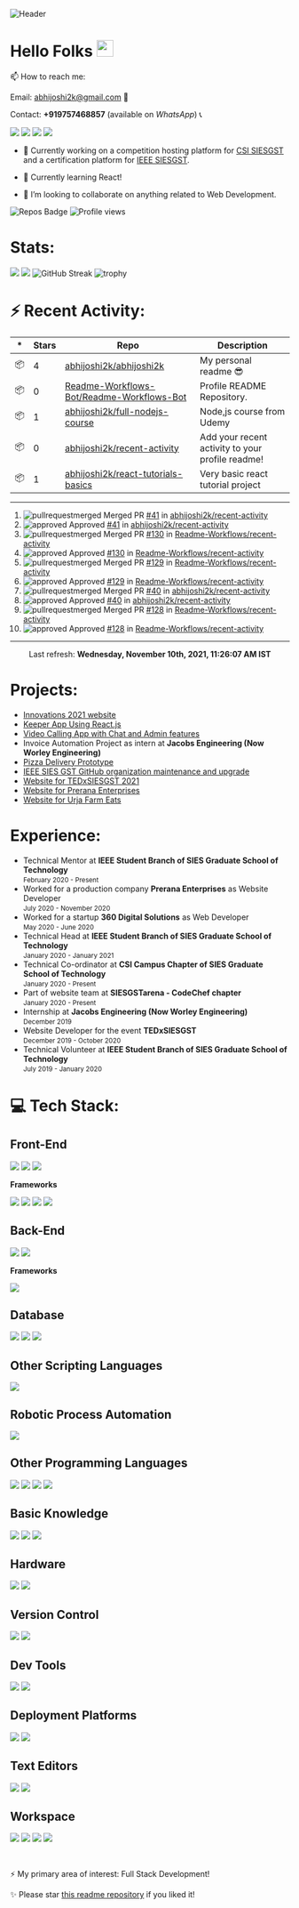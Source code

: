 ![Header](https://raw.githubusercontent.com/abhijoshi2k/abhijoshi2k/master/header.png "Header")

# Hello Folks <img src="https://raw.githubusercontent.com/MartinHeinz/MartinHeinz/master/wave.gif" width="30px">

<p>

📫 How to reach me:<br>

Email: abhijoshi2k@gmail.com &#x1F4E7;<br>

Contact: <b>+919757468857</b> (available on <i>WhatsApp</i>) &#x1F4DE;

</p>

<a href="https://wa.me/919757468857"><img src="https://img.shields.io/badge/WhatsApp-25D366?style=for-the-badge&logo=whatsapp&logoColor=white"></a> <a href="https://instagram.com/abhi.joshi2k/"><img src="https://img.shields.io/badge/Instagram-E4405F?style=for-the-badge&logo=instagram&logoColor=white"></a> <a href="https://github.com/abhijoshi2k/"><img src="https://img.shields.io/badge/GitHub-100000?style=for-the-badge&logo=github&logoColor=white"></a> <a href="mailto:abhijoshi2k@gmail.com"><img src="https://img.shields.io/badge/Gmail-D14836?style=for-the-badge&logo=gmail&logoColor=white"></a>

- 🔭 Currently working on a competition hosting platform for <a href="https://github.com/CSI-SIESGST">CSI SIESGST</a> and a certification platform for <a href="https://github.com/ieeesiesgst">IEEE SIESGST</a>.

- 🌱 Currently learning React!

- 👯 I’m looking to collaborate on anything related to Web Development.

![Repos Badge](https://badges.pufler.dev/repos/abhijoshi2k) ![Profile views](https://gpvc.arturio.dev/abhijoshi2k)

<h1><b>Stats:</b></h1>

![](https://raw.githubusercontent.com/abhijoshi2k/abhijoshi2k/master/profile-summary-card-output/nord_dark/0-profile-details.svg) ![](https://raw.githubusercontent.com/abhijoshi2k/abhijoshi2k/master/profile-summary-card-output/nord_dark/3-stats.svg) ![GitHub Streak](https://github-readme-streak-stats.herokuapp.com/?user=abhijoshi2k&theme=algolia) ![trophy](https://github-profile-trophy.vercel.app/?username=abhijoshi2k&theme=darkhub)

<h1><b>⚡ Recent Activity:</b></h1>

|*|Stars|Repo|Description|
|---|---|---|---|
| 📦 | 4 | [abhijoshi2k/abhijoshi2k](https://github.com/abhijoshi2k/abhijoshi2k) | My personal readme 😎 |
| 📦 | 0 | [Readme-Workflows-Bot/Readme-Workflows-Bot](https://github.com/Readme-Workflows-Bot/Readme-Workflows-Bot) | Profile README Repository. |
| 📦 | 1 | [abhijoshi2k/full-nodejs-course](https://github.com/abhijoshi2k/full-nodejs-course) | Node,js course from Udemy |
| 📦 | 0 | [abhijoshi2k/recent-activity](https://github.com/abhijoshi2k/recent-activity) | Add your recent activity to your profile readme! |
| 📦 | 1 | [abhijoshi2k/react-tutorials-basics](https://github.com/abhijoshi2k/react-tutorials-basics) | Very basic react tutorial project |

---

<!--RECENT_ACTIVITY:start-->
1. ![pullrequestmerged] Merged PR [#41](https://github.com/abhijoshi2k/recent-activity/pull/41) in [abhijoshi2k/recent-activity](https://github.com/abhijoshi2k/recent-activity)
2. ![approved] Approved [#41](https://github.com/abhijoshi2k/recent-activity/pull/41#pullrequestreview-799670551) in [abhijoshi2k/recent-activity](https://github.com/abhijoshi2k/recent-activity)
3. ![pullrequestmerged] Merged PR [#130](https://github.com/Readme-Workflows/recent-activity/pull/130) in [Readme-Workflows/recent-activity](https://github.com/Readme-Workflows/recent-activity)
4. ![approved] Approved [#130](https://github.com/Readme-Workflows/recent-activity/pull/130#pullrequestreview-799542360) in [Readme-Workflows/recent-activity](https://github.com/Readme-Workflows/recent-activity)
5. ![pullrequestmerged] Merged PR [#129](https://github.com/Readme-Workflows/recent-activity/pull/129) in [Readme-Workflows/recent-activity](https://github.com/Readme-Workflows/recent-activity)
6. ![approved] Approved [#129](https://github.com/Readme-Workflows/recent-activity/pull/129#pullrequestreview-799542265) in [Readme-Workflows/recent-activity](https://github.com/Readme-Workflows/recent-activity)
7. ![pullrequestmerged] Merged PR [#40](https://github.com/abhijoshi2k/recent-activity/pull/40) in [abhijoshi2k/recent-activity](https://github.com/abhijoshi2k/recent-activity)
8. ![approved] Approved [#40](https://github.com/abhijoshi2k/recent-activity/pull/40#pullrequestreview-793732324) in [abhijoshi2k/recent-activity](https://github.com/abhijoshi2k/recent-activity)
9. ![pullrequestmerged] Merged PR [#128](https://github.com/Readme-Workflows/recent-activity/pull/128) in [Readme-Workflows/recent-activity](https://github.com/Readme-Workflows/recent-activity)
10. ![approved] Approved [#128](https://github.com/Readme-Workflows/recent-activity/pull/128#pullrequestreview-793680311) in [Readme-Workflows/recent-activity](https://github.com/Readme-Workflows/recent-activity)
<!--RECENT_ACTIVITY:end-->

---

<!--RECENT_ACTIVITY:last_update-->
<p align="center">Last refresh: <b>Wednesday, November 10th, 2021, 11:26:07 AM IST</b>
<!--RECENT_ACTIVITY:last_update_end-->

<h1><b>Projects:</b></h1>

<ul>

<li><a  href="https://github.com/CSI-SIESGST/innovations-website">Innovations 2021 website</a></li>

<li><a  href="https://github.com/abhijoshi2k/keeper-app-react">Keeper App Using React.js</a></li>

<li><a  href="https://github.com/abhijoshi2k/video-calling-web-app-node.js">Video Calling App with Chat and Admin features</a></li>

<li>Invoice Automation Project as intern at <b>Jacobs Engineering (Now Worley Engineering)</b></li>

<li><a  href="https://github.com/abhijoshi2k/pizza-delivery">Pizza Delivery Prototype</a></li>

<li><a  href="https://github.com/ieeesiesgst">IEEE SIES GST GitHub organization maintenance and upgrade</a></li>

<li><a  href="https://github.com/TEDxSIESGST/website">Website for TEDxSIESGST 2021</a></li>

<li><a  href="https://github.com/Prerana-Enterprises/website">Website for Prerana Enterprises</a></li>

<li><a  href="https://github.com/abhijoshi2k/urja_farms">Website for Urja Farm Eats</a></li>

</ul>

<h1><b>Experience:</b><br></h1>

<ul>

<li>Technical Mentor at <b>IEEE Student Branch of SIES Graduate School of Technology</b><br><small>February 2020 - Present</small></li>

<li>Worked for a production company <b>Prerana Enterprises</b> as Website Developer<br><small>July 2020 - November 2020</small></li>

<li>Worked for a startup <b>360 Digital Solutions</b> as Web Developer<br><small>May 2020 - June 2020</small></li>

<li>Technical Head at <b>IEEE Student Branch of SIES Graduate School of Technology</b><br><small>January 2020 - January 2021</small></li>

<li>Technical Co-ordinator at <b>CSI Campus Chapter of SIES Graduate School of Technology</b><br><small>January 2020 - Present</small></li>

<li>Part of website team at <b>SIESGSTarena - CodeChef chapter</b><br><small>January 2020 - Present</small></li>

<li>Internship at <b>Jacobs Engineering (Now Worley Engineering)</b><br><small>December 2019</small></li>

<li>Website Developer for the event <b>TEDxSIESGST</b><br><small>December 2019 - October 2020</small></li>

<li>Technical Volunteer at <b>IEEE Student Branch of SIES Graduate School of Technology</b><br><small>July 2019 - January 2020</small></li>

</ul>

<h1>&#x1F4BB;  <b>Tech Stack:</b><br></h1>

<!-- Taken from https://github.com/alexandresanlim/Badges4-README.md-Profile -->

<h2><b>Front-End</b></h2>

<img  src="https://img.shields.io/badge/HTML5-E34F26?style=for-the-badge&logo=html5&logoColor=white"> <img  src="https://img.shields.io/badge/CSS3-1572B6?style=for-the-badge&logo=css3&logoColor=white"> <img  src="https://img.shields.io/badge/JavaScript-F7DF1E?style=for-the-badge&logo=javascript&logoColor=black">

<p><b>Frameworks</b></p>

<img  src="https://img.shields.io/badge/Bootstrap-563D7C?style=for-the-badge&logo=bootstrap&logoColor=white"> <img  src="https://img.shields.io/badge/jQuery-0769AD?style=for-the-badge&logo=jquery&logoColor=white"> <img  src="https://img.shields.io/badge/React-20232A?style=for-the-badge&logo=react&logoColor=61DAFB"> <img  src="https://img.shields.io/badge/Material--UI-0081CB?style=for-the-badge&logo=material-ui&logoColor=white">

<h2><b>Back-End</b></h2>

<img  src="https://img.shields.io/badge/Node.js-43853D?style=for-the-badge&logo=node.js&logoColor=white"> <img  src="https://img.shields.io/badge/PHP-777BB4?style=for-the-badge&logo=php&logoColor=white">

<p><b>Frameworks</b></p>

<img  src="https://img.shields.io/badge/Express.js-404D59?style=for-the-badge">

<h2><b>Database</b></h2>

<img  src="https://img.shields.io/badge/MongoDB-4EA94B?style=for-the-badge&logo=mongodb&logoColor=white"> <img  src="https://img.shields.io/badge/MySQL-00000F?style=for-the-badge&logo=mysql&logoColor=white"> <img  src="https://img.shields.io/badge/PostgreSQL-316192?style=for-the-badge&logo=postgresql&logoColor=white">

<h2><b>Other Scripting Languages</b></h2>

<img  src="https://img.shields.io/badge/Google_Apps_Script-4285F4?style=for-the-badge&logo=Google&logoColor=white">

<h2><b>Robotic Process Automation</b></h2>

<img  src="https://img.shields.io/badge/UiPath-0066ff?style=for-the-badge">

<h2><b>Other Programming Languages</b></h2>

<img  src="https://img.shields.io/badge/C-00599C?style=for-the-badge&logo=c&logoColor=white"> <img  src="https://img.shields.io/badge/C%2B%2B-00596C?style=for-the-badge&logo=c%2B%2B&logoColor=white"> <img  src="https://img.shields.io/badge/Python-14354C?style=for-the-badge&logo=python&logoColor=white"> <img  src="https://img.shields.io/badge/Java-ED8B00?style=for-the-badge&logo=java&logoColor=white">

<h2><b>Basic Knowledge</b></h2>

<img  src="https://img.shields.io/badge/SEO-458CF5?style=for-the-badge&logo=google-search-console&logoColor=white"> <img  src="https://img.shields.io/badge/AutoCAD-BA2327?style=for-the-badge&logo=autodesk&logoColor=white"> <img  src="https://img.shields.io/badge/Microsoft_Office-D83B01?style=for-the-badge&logo=microsoft-office&logoColor=white">

<h2><b>Hardware</b></h2>

<img  src="https://img.shields.io/badge/MicroController-8085-55aa00?style=for-the-badge"> <img  src="https://img.shields.io/badge/MicroProcessor-8086-55aa00?style=for-the-badge">

<h2><b>Version Control</b></h2>

<img  src="https://img.shields.io/badge/Git-F05032?style=for-the-badge&logo=Git&logoColor=white"> <img  src="https://img.shields.io/badge/GitHub-100000?style=for-the-badge&logo=github&logoColor=white">

<h2><b>Dev Tools</b></h2>

<img  src="https://img.shields.io/badge/FireFox-FF7139?style=for-the-badge&logo=firefox-browser&logoColor=white"> <img  src="https://img.shields.io/badge/Google Chrome-4285F4?style=for-the-badge&logo=google-chrome&logoColor=white">

<h2><b>Deployment Platforms</b></h2>

<img  src="https://img.shields.io/badge/Heroku-430098?style=for-the-badge&logo=heroku&logoColor=white"> <img  src="https://img.shields.io/badge/Netlify-00C7B7?style=for-the-badge&logo=netlify&logoColor=white">

<h2><b>Text Editors</b></h2>

<img  src="https://img.shields.io/badge/Visual Studio Code-007ACC?style=for-the-badge&logo=visual-studio-code&logoColor=white"> <img  src="https://img.shields.io/badge/Sublime Text 3-FF9800?style=for-the-badge&logo=sublime-text&logoColor=white">

<h2><b>Workspace</b></h2>

<img  src="https://img.shields.io/badge/Windows-LENOVO_ideapad_330-0078D6?style=for-the-badge&logo=windows&logoColor=white"> <img  src="https://img.shields.io/badge/Ubuntu-LENOVO_ideapad_330-0078D6?style=for-the-badge&logo=ubuntu&logoColor=white"> <img  src="https://img.shields.io/badge/Intel-Core_i5_8th-0071C5?style=for-the-badge&logo=intel&logoColor=white"> <img  src="https://img.shields.io/badge/AMD-RADEON_530-ED1C24?style=for-the-badge&logo=amd&logoColor=white">

<br>

<p>⚡ My primary area of interest: Full Stack Development!</p>

<p>✨ Please star <a href="https://github.com/abhijoshi2k/abhijoshi2k">this readme repository</a> if you liked it!</p>

<!-- Badges -->

[issueopened]: https://cdn.jsdelivr.net/gh/Readme-Workflows/Readme-Icons@main/icons/octicons/IssueOpenedOld.svg
[issueclosed]: https://cdn.jsdelivr.net/gh/Readme-Workflows/Readme-Icons@main/icons/octicons/IssueClosedOld.svg

[pullrequestopened]: https://cdn.jsdelivr.net/gh/Readme-Workflows/Readme-Icons@main/icons/octicons/PullRequestOpened.svg
[pullrequestclosed]: https://cdn.jsdelivr.net/gh/Readme-Workflows/Readme-Icons@main/icons/octicons/PullRequestClosed.svg
[pullrequestmerged]: https://cdn.jsdelivr.net/gh/Readme-Workflows/Readme-Icons@main/icons/octicons/PullRequestMerged.svg

[comment]: https://cdn.jsdelivr.net/gh/Readme-Workflows/Readme-Icons@main/icons/octicons/Comment.svg

[changesrequested]: https://cdn.jsdelivr.net/gh/Readme-Workflows/Readme-Icons@main/icons/octicons/RequestedChanges.svg
[approved]: https://cdn.jsdelivr.net/gh/Readme-Workflows/Readme-Icons@main/icons/octicons/ApprovedChanges.svg

[repocreated]: https://cdn.jsdelivr.net/gh/Readme-Workflows/Readme-Icons@main/icons/octicons/Repository.svg
[release]: https://cdn.jsdelivr.net/gh/Readme-Workflows/Readme-Icons@main/icons/octicons/Release.svg
[star]: https://cdn.jsdelivr.net/gh/Readme-Workflows/Readme-Icons@main/icons/octicons/StarredRepository.svg
[wiki]: https://cdn.jsdelivr.net/gh/Readme-Workflows/Readme-Icons@main/icons/octicons/Wiki.svg
[fork]: https://cdn.jsdelivr.net/gh/Readme-Workflows/Readme-Icons@main/icons/octicons/ForkedRepository.svg
[people]: https://cdn.jsdelivr.net/gh/Readme-Workflows/Readme-Icons@main/icons/octicons/People.svg


<!--Wednesday, July 21st, 2021, 1:16:10 PM

**abhijoshi2k/abhijoshi2k** is a ✨ _special_ ✨ repository because its `README.md` (this file) appears on your GitHub profile.



Here are some ideas to get you started:



- 🔭 I’m currently working on ...

- 🌱 I’m currently learning ...

- 👯 I’m looking to collaborate on ...

- 🤔 I’m looking for help with ...

- 💬 Ask me about ...

- 📫 How to reach me: ...

- 😄 Pronouns: ...

- ⚡ Fun fact: ...

-->
